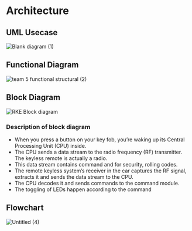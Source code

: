 # Architecture
## UML Usecase
![Blank diagram (1)](https://user-images.githubusercontent.com/98849909/157645064-d110d706-4eab-4992-9596-4dfdba4ac0da.png)
## Functional Diagram 
![team 5 functional structural (2)](https://user-images.githubusercontent.com/98849909/157661509-416f8673-8931-414a-b21f-4390712088af.png)
## Block Diagram
![RKE Block diagram](https://user-images.githubusercontent.com/66207959/157812808-eb80dee0-15fa-41b2-916f-b1676b3d6ad4.png)
### Description of block diagram
* When you press a button on your key fob, you’re waking up its Central Processing Unit (CPU) inside.
* The CPU sends a data stream to the radio frequency (RF) transmitter. The keyless remote is actually a radio.
* This data stream contains command and for security, rolling codes.
* The remote keyless system’s receiver in the car captures the RF signal, extracts it and sends the data stream to the CPU.
* The CPU decodes it and sends commands to the command module.
* The toggling of LEDs happen according to the command
## Flowchart
![Untitled (4)](https://user-images.githubusercontent.com/98849909/157729183-8c63ea02-0ff3-45c7-8c4f-0065a767c370.png)

